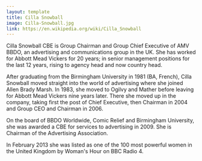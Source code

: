 ```yaml
---
layout: template
title: Cilla Snowball
image: Cilla-Snowball.jpg
link: https://en.wikipedia.org/wiki/Cilla_Snowball
---
```


Cilla Snowball CBE is Group Chairman and Group Chief Executive of AMV BBDO, an advertising and communications group in the UK. She has worked for Abbott Mead Vickers for 20 years; in senior management positions for the last 12 years, rising to agency head and now country head.

After graduating from the Birmingham University in 1981 (BA, French), Cilla Snowball moved straight into the world of advertising where she joined Allen Brady Marsh. In 1983, she moved to Ogilvy and Mather before leaving for Abbott Mead Vickers nine years later. There she moved up in the company, taking first the post of Chief Executive, then Chairman in 2004 and Group CEO and Chairman in 2006.

On the board of BBDO Worldwide, Comic Relief and Birmingham University, she was awarded a CBE for services to advertising in 2009. She is Chairman of the Advertising Association.

In February 2013 she was listed as one of the 100 most powerful women in the United Kingdom by Woman's Hour on BBC Radio 4.
